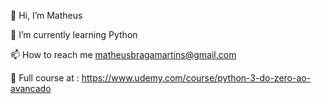 👋 Hi, I’m Matheus

🌱 I’m currently learning Python

📫 How to reach me matheusbragamartins@gmail.com

📖 Full course at : https://www.udemy.com/course/python-3-do-zero-ao-avancado